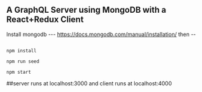 ## A GraphQL Server using MongoDB with a React+Redux Client

Install mongodb --- https://docs.mongodb.com/manual/installation/
then --
```

npm install

npm run seed

npm start

```
##server runs at localhost:3000 and client runs at localhost:4000